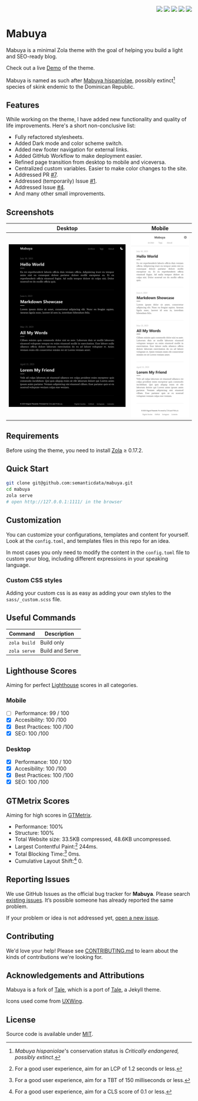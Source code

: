 <p align="right">
  <img src="https://img.shields.io/github/languages/code-size/semanticdata/mabuya" />
  <img src="https://img.shields.io/github/repo-size/semanticdata/mabuya" />
  <img src="https://img.shields.io/github/commit-activity/t/semanticdata/mabuya" />
  <img src="https://img.shields.io/github/last-commit/semanticdata/mabuya" />
  <img src="https://img.shields.io/website/https/semanticdata.github.io/mabuya.svg" />
</p>

# Mabuya

Mabuya is a minimal Zola theme with the goal of helping you build a light and SEO-ready blog.

Check out a live [Demo](https://semanticdata.github.io/mabuya/) of the theme.

Mabuya is named as such after [Mabuya hispaniolae](https://en.wikipedia.org/wiki/Mabuya_hispaniolae?useskin=vector), possibly extinct[^1] species of skink endemic to the Dominican Republic.

## Features

While working on the theme, I have added new functionality and quality of life improvements. Here's a short non-conclusive list:

- Fully refactored stylesheets.
- Added Dark mode and color scheme switch.
- Added new footer navigation for external links.
- Added GitHub Workflow to make deployment easier.
- Refined page transition from desktop to mobile and viceversa.
- Centralized custom variables. Easier to make color changes to the site.
- Addressed PR [#7](https://github.com/aaranxu/tale-zola/pull/7).
- Addressed (temporarily) Issue [#1](https://github.com/aaranxu/tale-zola/issues/1).
- Addressed Issue [#4](https://github.com/aaranxu/tale-zola/issues/4).
- And many other small improvements.

## Screenshots

| Desktop | Mobile |
| :-----: | :----: |
| ![website screenshot](screenshots/screenshot-index-dark.png) | ![website screenshot](screenshots/screenshot-mobile.png) |

## Requirements

Before using the theme, you need to install [Zola](https://www.getzola.org/documentation/getting-started/installation/) ≥ 0.17.2.

## Quick Start

```bash
git clone git@github.com:semanticdata/mabuya.git
cd mabuya
zola serve
# open http://127.0.0.1:1111/ in the browser
```

## Customization

You can customize your configurations, templates and content for yourself. Look at the `config.toml`, and templates files in this repo for an idea.

In most cases you only need to modify the content in the `config.toml` file to
custom your blog, including different expressions in your speaking language.

### Custom CSS styles

Adding your custom css is as easy as adding your own styles to the `sass/_custom.scss` file.

## Useful Commands

| Command                    | Description                |
| -------------------------- | -------------------------- |
| `zola build`               | Build only                 |
| `zola serve`               | Build and Serve            |

## Lighthouse Scores

Aiming for perfect [Lighthouse](https://pagespeed.web.dev/) scores in all categories.

### Mobile

- [ ] Performance: 99 / 100
- [x] Accesibility: 100 /100
- [x] Best Practices: 100 /100
- [x] SEO: 100 /100

### Desktop

- [x] Performance: 100 / 100
- [x] Accesibility: 100 /100
- [x] Best Practices: 100 /100
- [x] SEO: 100 /100

## GTMetrix Scores

Aiming for high scores in [GTMetrix](https://gtmetrix.com/).

- Performance: 100%
- Structure: 100%
- Total Website size: 33.5KB compressed, 48.6KB uncompressed.
- Largest Contentful Paint:[^2] 244ms.
- Total Blocking Time:[^3] 0ms.
- Cumulative Layout Shift:[^4] 0.

## Reporting Issues

We use GitHub Issues as the official bug tracker for **Mabuya**. Please
search [existing issues](https://github.com/semanticdata/mabuya/issues). It’s
possible someone has already reported the same problem.

If your problem or idea is not addressed yet, [open a new issue](https://github.com/semanticdata/mabuya/issues/new).

## Contributing

We'd love your help! Please see [CONTRIBUTING.md](./CONTRIBUTING.md) to learn
about the kinds of contributions we're looking for.

## Acknowledgements and Attributions

Mabuya is a fork of [Tale](https://github.com/aaranxu/tale-zola), which is a port of [Tale](https://github.com/chesterhow/tale), a Jekyll theme.

Icons used come from [UXWing](https://uxwing.com/license/).

## License

Source code is available under [MIT](LICENSE).

[^1]: *Mabuya hispaniolae*'s conservation status is *Critically endangered, possibly extinct*.  
[^2]: For a good user experience, aim for an LCP of 1.2 seconds or less.  
[^3]: For a good user experience, aim for a TBT of 150 milliseconds or less.  
[^4]: For a good user experience, aim for a CLS score of 0.1 or less.  
